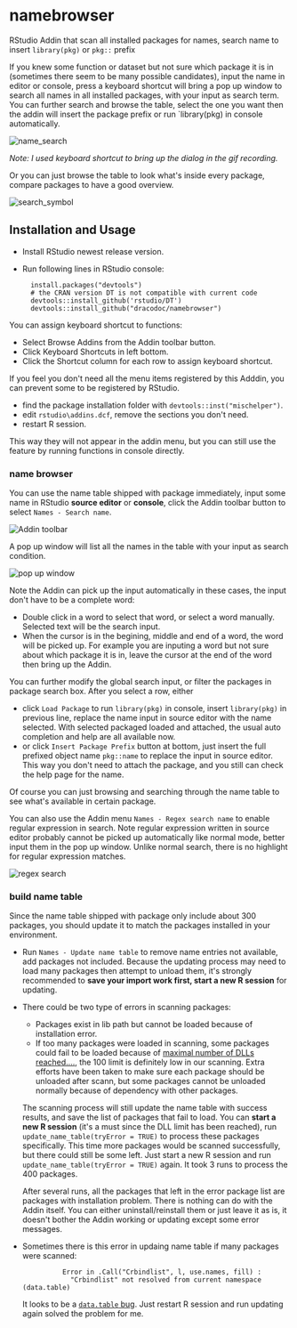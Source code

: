 # namebrowser
RStudio Addin that scan all installed packages for names, search name to insert `library(pkg)` or `pkg::` prefix

If you knew some function or dataset but not sure which package it is in (sometimes there seem to be many possible candidates), input the name in editor or console, press a keyboard shortcut will bring a pop up window to search all names in all installed packages, with your input as search term. You can further search and browse the table, select the one you want then the addin will insert the package prefix or run `library(pkg) in console automatically. 

![name_search](/inst/screenshot/name_search.gif)

_Note: I used keyboard shortcut to bring up the dialog in the gif recording._

Or you can just browse the table to look what's inside every package, compare packages to have a good overview.

![search_symbol](/inst/screenshot/search_symbol.gif)

## Installation and Usage

- Install RStudio newest release version.
- Run following lines in RStudio console:

        install.packages("devtools") 
        # the CRAN version DT is not compatible with current code
        devtools::install_github('rstudio/DT')
        devtools::install_github("dracodoc/namebrowser")

You can assign keyboard shortcut to functions:

- Select Browse Addins from the Addin toolbar button.
- Click Keyboard Shortcuts in left bottom.
- Click the Shortcut column for each row to assign keyboard shortcut.

If you feel you don't need all the menu items registered by this Adddin, you can prevent some to be registered by RStudio. 
- find the package installation folder with `devtools::inst("mischelper")`.
- edit `rstudio\addins.dcf`, remove the sections you don't need.
- restart R session.

This way they will not appear in the addin menu, but you can still use the feature by running functions in console directly.

### name browser

You can use the name table shipped with package immediately, input some name in RStudio **source editor** or **console**, click the Addin toolbar button to select `Names - Search name`. 

![Addin toolbar](/inst/screenshot/addin_toolbar.png)

A pop up window will list all the names in the table with your input as search condition.

![pop up window](/inst/screenshot/browser.png)

Note the Addin can pick up the input automatically in these cases, the input don't have to be a complete word:
- Double click in a word to select that word, or select a word manually. Selected text will be the search input.
- When the cursor is in the begining, middle and end of a word, the word will be picked up. For example you are inputing a word but not sure about which package it is in, leave the cursor at the end of the word then bring up the Addin.

You can further modify the global search input, or filter the packages in package search box. After you select a row, either 
- click `Load Package` to run `library(pkg)` in console, insert `library(pkg)` in previous line, replace the name input in source editor with the name selected. With selected packaged loaded and attached, the usual auto completion and help are all available now.
- or click `Insert Package Prefix` button at bottom, just insert the full prefixed object name `pkg::name` to replace the input in source editor. This way you don't need to attach the package, and you still can check the help page for the name.

Of course you can just browsing and searching through the name table to see what's available in certain package.

You can also use the Addin menu `Names - Regex search name` to enable regular expression in search. Note regular expression written in source editor probably cannot be picked up automatically like normal mode, better input them in the pop up window. Unlike normal search, there is no highlight for regular expression matches.

![regex search](/inst/screenshot/regex.png)

### build name table

Since the name table shipped with package only include about 300 packages, you should update it to match the packages installed in your environment. 
- Run `Names - Update name table` to remove name entries not available, add packages not included. Because the updating process may need to load many packages then attempt to unload them, it's strongly recommended to **save your import work first, start a new R session** for updating.
- There could be two type of errors in scanning packages:
  * Packages exist in lib path but cannot be loaded because of installation error. 
  * If too many packages were loaded in scanning, some packages could fail to be loaded because of [maximal number of DLLs reached....](http://stackoverflow.com/questions/24832030/exceeded-maximum-number-of-dlls-in-r), the 100 limit is definitely low in our scanning. Extra efforts have been taken to make sure each package should be unloaded after scann, but some packages cannot be unloaded normally because of dependency with other packages.
  
  The scanning process will still update the name table with success results, and save the list of packages that fail to load. You can **start a new R session** (it's a must since the DLL limit has been reached), run `update_name_table(tryError = TRUE)` to process these packages specifically. This time more packages would be scanned successfully, but there could still be some left. Just start a new R session and run `update_name_table(tryError = TRUE)` again. It took 3 runs to process the 400 packages.
    
  After several runs, all the packages that left in the error package list are packages with installation problem. There is nothing can do with the Addin itself. You can either uninstall/reinstall them or just leave it as is, it doesn't bother the Addin working or updating except some error messages.

- Sometimes there is this error in updaing name table if many packages were scanned:

                Error in .Call("Crbindlist", l, use.names, fill) : 
                  "Crbindlist" not resolved from current namespace (data.table)
 
  It looks to be a [`data.table` bug](https://github.com/Rdatatable/data.table/issues/1467). Just restart R session and run updating again solved the problem for me.
  
  
